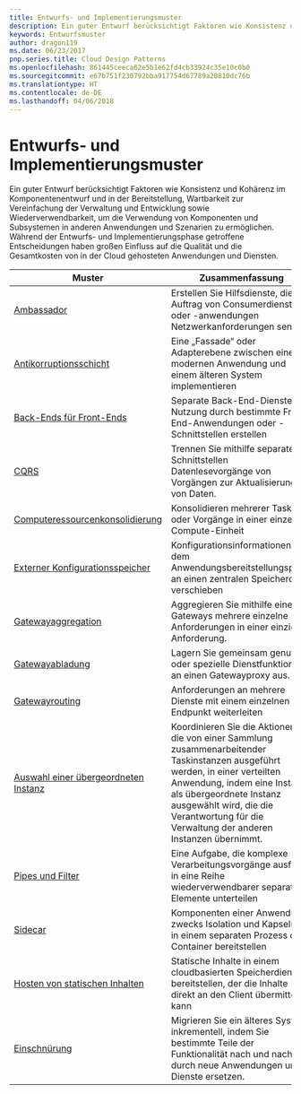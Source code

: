 ```yaml
---
title: Entwurfs- und Implementierungsmuster
description: Ein guter Entwurf berücksichtigt Faktoren wie Konsistenz und Kohärenz im Komponentenentwurf und in der Bereitstellung, Wartbarkeit zur Vereinfachung der Verwaltung und Entwicklung sowie Wiederverwendbarkeit, um die Verwendung von Komponenten und Subsystemen in anderen Anwendungen und Szenarien zu ermöglichen. Während der Entwurfs- und Implementierungsphase getroffene Entscheidungen haben großen Einfluss auf die Qualität und die Gesamtkosten von in der Cloud gehosteten Anwendungen und Diensten.
keywords: Entwurfsmuster
author: dragon119
ms.date: 06/23/2017
pnp.series.title: Cloud Design Patterns
ms.openlocfilehash: 861445ceeca62e5b1e62fd4cb33924c35e10c0b0
ms.sourcegitcommit: e67b751f230792bba917754d67789a20810dc76b
ms.translationtype: HT
ms.contentlocale: de-DE
ms.lasthandoff: 04/06/2018
---
```

# <a name="design-and-implementation-patterns"></a>Entwurfs- und Implementierungsmuster

Ein guter Entwurf berücksichtigt Faktoren wie Konsistenz und Kohärenz im Komponentenentwurf und in der Bereitstellung, Wartbarkeit zur Vereinfachung der Verwaltung und Entwicklung sowie Wiederverwendbarkeit, um die Verwendung von Komponenten und Subsystemen in anderen Anwendungen und Szenarien zu ermöglichen. Während der Entwurfs- und Implementierungsphase getroffene Entscheidungen haben großen Einfluss auf die Qualität und die Gesamtkosten von in der Cloud gehosteten Anwendungen und Diensten.


|                                Muster                                 |                                                                                                      Zusammenfassung                                                                                                       |
|------------------------------------------------------------------------|--------------------------------------------------------------------------------------------------------------------------------------------------------------------------------------------------------------------|
|                     [Ambassador](../ambassador.md)                     |                                                         Erstellen Sie Hilfsdienste, die im Auftrag von Consumerdiensten oder -anwendungen Netzwerkanforderungen senden.                                                          |
|          [Antikorruptionsschicht](../anti-corruption-layer.md)          |                                                               Eine „Fassade“ oder Adapterebene zwischen einer modernen Anwendung und einem älteren System implementieren                                                                |
|         [Back-Ends für Front-Ends](../backends-for-frontends.md)         |                                                          Separate Back-End-Dienste zur Nutzung durch bestimmte Front-End-Anwendungen oder -Schnittstellen erstellen                                                          |
|                           [CQRS](../cqrs.md)                           |                                                         Trennen Sie mithilfe separater Schnittstellen Datenlesevorgänge von Vorgängen zur Aktualisierung von Daten.                                                         |
| [Computeressourcenkonsolidierung](../compute-resource-consolidation.md) |                                                                     Konsolidieren mehrerer Tasks oder Vorgänge in einer einzelnen Compute-Einheit                                                                      |
|   [Externer Konfigurationsspeicher](../external-configuration-store.md)   |                                                        Konfigurationsinformationen aus dem Anwendungsbereitstellungspaket an einen zentralen Speicherort verschieben                                                         |
|            [Gatewayaggregation](../gateway-aggregation.md)            |                                                                   Aggregieren Sie mithilfe eines Gateways mehrere einzelne Anforderungen in einer einzigen Anforderung.                                                                   |
|             [Gatewayabladung](../gateway-offloading.md)             |                                                                      Lagern Sie gemeinsam genutzte oder spezielle Dienstfunktionen an einen Gatewayproxy aus.                                                                       |
|                [Gatewayrouting](../gateway-routing.md)                |                                                                            Anforderungen an mehrere Dienste mit einem einzelnen Endpunkt weiterleiten                                                                            |
|                [Auswahl einer übergeordneten Instanz](../leader-election.md)                | Koordinieren Sie die Aktionen, die von einer Sammlung zusammenarbeitender Taskinstanzen ausgeführt werden, in einer verteilten Anwendung, indem eine Instanz als übergeordnete Instanz ausgewählt wird, die die Verantwortung für die Verwaltung der anderen Instanzen übernimmt. |
|              [Pipes und Filter](../pipes-and-filters.md)              |                                                     Eine Aufgabe, die komplexe Verarbeitungsvorgänge ausführt, in eine Reihe wiederverwendbarer separater Elemente unterteilen                                                      |
|                        [Sidecar](../sidecar.md)                        |                                                  Komponenten einer Anwendung zwecks Isolation und Kapselung in einem separaten Prozess oder Container bereitstellen                                                  |
|         [Hosten von statischen Inhalten](../static-content-hosting.md)         |                                                        Statische Inhalte in einem cloudbasierten Speicherdienst bereitstellen, der die Inhalte direkt an den Client übermitteln kann                                                        |
|                      [Einschnürung](../strangler.md)                      |                                         Migrieren Sie ein älteres System inkrementell, indem Sie bestimmte Teile der Funktionalität nach und nach durch neue Anwendungen und Dienste ersetzen.                                          |

